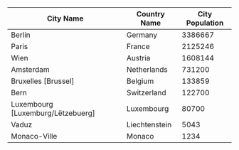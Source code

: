 | City Name | Country Name | City Population |
| --------- | --------- | ---------- |
| Berlin | Germany | 3386667 |
| Paris | France | 2125246 |
| Wien | Austria | 1608144 |
| Amsterdam | Netherlands | 731200 |
| Bruxelles [Brussel] | Belgium | 133859 |
| Bern | Switzerland | 122700 |
| Luxembourg [Luxemburg/Lëtzebuerg] | Luxembourg | 80700 |
| Vaduz | Liechtenstein | 5043 |
| Monaco-Ville | Monaco | 1234 |
